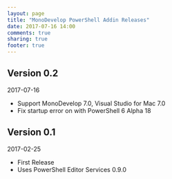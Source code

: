 ```yaml
---
layout: page
title: "MonoDevelop PowerShell Addin Releases"
date: 2017-07-16 14:00
comments: true
sharing: true
footer: true
---
```


## Version 0.2

2017-07-16

 * Support MonoDevelop 7.0, Visual Studio for Mac 7.0
 * Fix startup error on with PowerShell 6 Alpha 18

## Version 0.1

2017-02-25

 * First Release
 * Uses PowerShell Editor Services 0.9.0
 
